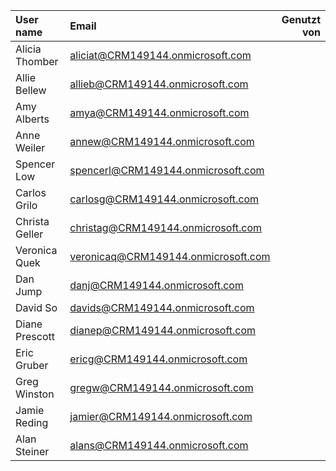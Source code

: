 |User name|	Email| Genutzt von |
|:---|:---|------:|
|Alicia Thomber	|aliciat@CRM149144.onmicrosoft.com|
|Allie Bellew	|allieb@CRM149144.onmicrosoft.com	|
|Amy Alberts|	amya@CRM149144.onmicrosoft.com	 |
|Anne Weiler|	annew@CRM149144.onmicrosoft.com	 |
|Spencer Low|	spencerl@CRM149144.onmicrosoft.com|
|Carlos Grilo|	carlosg@CRM149144.onmicrosoft.com	|
|Christa Geller|	christag@CRM149144.onmicrosoft.com|
|Veronica Quek|	veronicaq@CRM149144.onmicrosoft.com	 |
|Dan Jump	|danj@CRM149144.onmicrosoft.com	 |
|David So	|davids@CRM149144.onmicrosoft.com	 |
|Diane Prescott|	dianep@CRM149144.onmicrosoft.com|
|Eric Gruber	|ericg@CRM149144.onmicrosoft.com	 |
|Greg Winston|	gregw@CRM149144.onmicrosoft.com	 |
|Jamie Reding|	jamier@CRM149144.onmicrosoft.com|	
|Alan Steiner|	alans@CRM149144.onmicrosoft.com	 |
